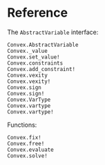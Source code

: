 # Reference

The `AbstractVariable` interface:

```@docs
Convex.AbstractVariable
Convex._value
Convex.set_value!
Convex.constraints
Convex.add_constraint!
Convex.vexity
Convex.vexity!
Convex.sign
Convex.sign!
Convex.VarType
Convex.vartype
Convex.vartype!
```

Functions:

```@docs
Convex.fix!
Convex.free!
Convex.evaluate
Convex.solve!
```
